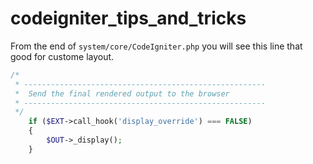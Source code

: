 # codeigniter_tips_and_tricks


From the end of `system/core/CodeIgniter.php` you will see this line that good for custome layout.    

```php
/*
 * ------------------------------------------------------
 *  Send the final rendered output to the browser
 * ------------------------------------------------------
 */
	if ($EXT->call_hook('display_override') === FALSE)
	{
		$OUT->_display();
	}
```
